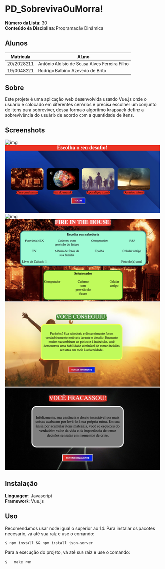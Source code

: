 # PD_SobrevivaOuMorra!

**Número da Lista**: 30 <br>
**Conteúdo da Disciplina**: Programação Dinâmica <br>

## Alunos
|Matrícula | Aluno |
| -- | -- |
| 20/2028211  |  Antônio Aldísio de Sousa Alves Ferreira Filho |
| 19/0048221  |  Rodrigo Balbino Azevedo de Brito |

## Sobre

Este projeto é uma aplicação web desenvolvida usando Vue.js onde o usuário é colocado em diferentes cenários e precisa escolher um conjunto de itens para sobreviver, dessa forma o algoritmo knapsack define a sobrevivência do usuário de acordo com a quantidade de itens.

## Screenshots
![img](./src/assets/readme/tela_inicial.png)
![img](./src/assets/readme/tela_escolha.png)
![img](./src/assets/readme/exemplo_texto.png)
![img](./src/assets/readme/tela_escolhas.png)
![img](./src/assets/readme/final_sucesso.png)
![img](./src/assets/readme/final_morte.png)



## Instalação
**Linguagem**: Javascript <br>
**Framework**: Vue.js <br>

## Uso

Recomendamos usar node igual o superior ao 14.
Para instalar os pacotes necesario, vá até sua raíz e use o comando:

```
$ npm install && npm install json-server
```

Para a execução do projeto, vá até sua raíz e use o comando:
```
$   make run
```
